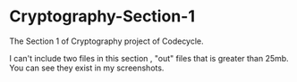 # Cryptography-Section-1
The Section 1 of Cryptography project of Codecycle.

I can't include two files in this section , "out" files that is greater than 25mb. You can see they exist in my screenshots.
